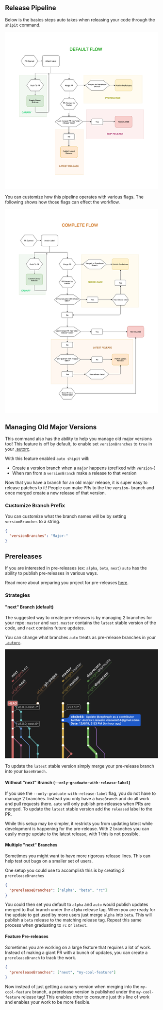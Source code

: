 ## Release Pipeline

Below is the basics steps auto takes when releasing your code through the `shipit` command.

![The default shipit workflow](/default-auto.png)

You can customize how this pipeline operates with various flags.
The following shows how those flags can effect the workflow.

![The entire shipit workflow](/complete-auto.png)

## Managing Old Major Versions

This command also has the ability to help you manage old major versions too!
This feature is off by default, to enable set `versionBranches` to `true` in your [.autorc](../configuration/autorc#versionbranches).

With this feature enabled `auto shipit` will:

- Create a version branch when a `major` happens (prefixed with `version-`)
- When ran from a `versionBranch` make a release to that version

Now that you have a branch for an old major release, it is super easy to release patches to it!
People can make PRs to the the `version-` branch and once merged create a new release of that version.

### Customize Branch Prefix

You can customize what the branch names will be by setting `versionBranches` to a string.

```json
{
  "versionBranches": "Major-"
}
```

## Prereleases

If you are interested in pre-releases (ex: `alpha`, `beta`, `next`) `auto` has the ability to publish pre-releases in various ways.

Read more about preparing you project for pre-releases [here](./next#setting-up-protected-branches).

### Strategies

#### "next" Branch (default)

The suggested way to create pre-releases is by managing 2 branches for your repo: `master` and `next`.
`master` contains the `latest` stable version of the code, and `next` contains future updates.

You can change what branches `auto` treats as pre-release branches in your [`.autorc`](../configuration/autorc#prerelease-branches).

![Example git tree](/next-branch.png)

To update the `latest` stable version simply merge your pre-release branch into your `baseBranch`.

#### Without "next" Branch (`--only-graduate-with-release-label`)

If you use the `--only-graduate-with-release-label` flag, you do not have to manage 2 branches.
Instead you only have a `baseBranch` and do all work and pull requests there.
`auto` will only publish pre-releases when PRs are merged.
To update the `latest` stable version add the `released` label to the PR.

While this setup may be simpler, it restricts you from updating latest while development is happening for the pre-release.
With 2 branches you can easily merge update to the latest release, with 1 this is not possible.

#### Multiple "next" Branches

Sometimes you might want to have more rigorous release lines.
This can help test out bugs on a smaller set of users.

One setup you could use to accomplish this is by creating 3 `prereleaseBranches`

```json
{
  "prereleaseBranches": ["alpha", "beta", "rc"]
}
```

You could then set you default to `alpha` and `auto` would publish updates merged to that branch under the `alpha` release tag.
When you are ready for the update to get used by more users just merge `alpha` into `beta`.
This will publish a `beta` release to the matching release tag.
Repeat this same process when graduating to `rc` or `latest`.

#### Feature Pre-releases

Sometimes you are working on a large feature that requires a lot of work.
Instead of making a giant PR with a bunch of updates, you can create a `prereleaseBranch` to track the work.

```json
{
  "prereleaseBranches": ["next", "my-cool-feature"]
}
```

Now instead of just getting a canary version when merging into the `my-cool-feature` branch, a prerelease version is published under the `my-cool-feature` release tag!
This enables other to consume just this line of work and enables your work to be more flexible.
